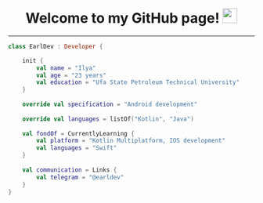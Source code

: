 <div id="header" align="center">
 

<h1>
Welcome to my GitHub page!
  <img src="https://media.giphy.com/media/hvRJCLFzcasrR4ia7z/giphy.gif" width="30px"/>
</h1>

<!-- I am an <img src="https://media.giphy.com/media/Lmy23L3RkJ0sEWokRN/giphy.gif" width="30"> Developer <img src="https://media.giphy.com/media/WUlplcMpOCEmTGBtBW/giphy.gif" width="30">. -->

</div>

---

```Kotlin 
class EarlDev : Developer {

    init {
        val name = "Ilya"
        val age = "23 years"
        val education = "Ufa State Petroleum Technical University"
    }
    
    override val specification = "Android development"
    
    override val languages = listOf("Kotlin", "Java")
    
    val fondOf = CurrentlyLearning {
        val platform = "Kotlin Multiplatform, IOS development"
        val languages = "Swift"
    }
    
    val communication = Links {
        val telegram = "@earldev"
    }
}
```
